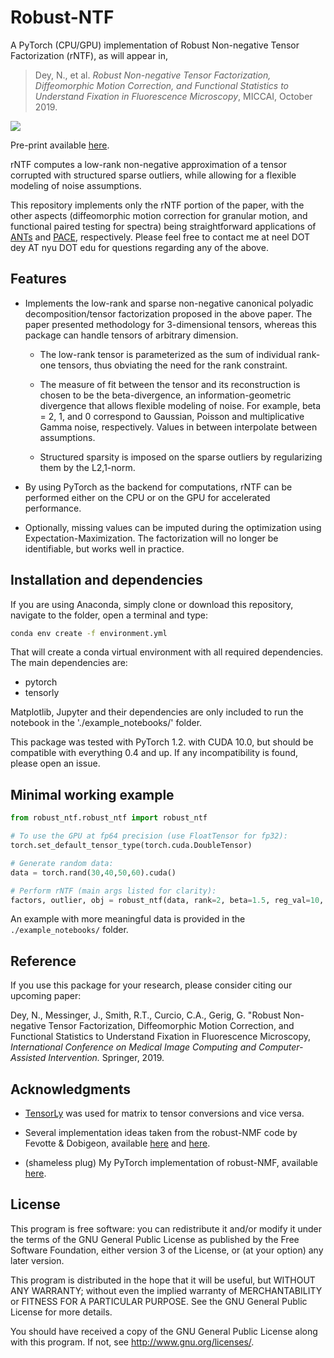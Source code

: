 # Robust-NTF
A PyTorch (CPU/GPU) implementation of Robust Non-negative Tensor Factorization (rNTF), as will appear in,

> Dey, N., et al. *Robust Non-negative Tensor Factorization, Diffeomorphic Motion Correction, and Functional Statistics to Understand Fixation in Fluorescence Microscopy*, MICCAI, October 2019.

![](https://github.com/neel-dey/robustNTF/raw/master/images/paper_pipeline.png)

Pre-print available [here](https://drive.google.com/file/d/1jTshyUb7B5lRtrSncXjbXVkNmqaz4kt4/view?usp=sharing).

rNTF computes a low-rank non-negative approximation of a tensor corrupted with structured sparse outliers, while allowing for a flexible modeling of noise assumptions.

This repository implements only the rNTF portion of the paper, with the other aspects (diffeomorphic motion correction for granular motion, and functional paired testing for spectra) being straightforward applications of [ANTs](http://stnava.github.io/ANTs/) and [PACE](http://www.stat.ucdavis.edu/PACE/), respectively. Please feel free to contact me at neel DOT dey AT nyu DOT edu for questions regarding any of the above.

## Features
* Implements the low-rank and sparse non-negative canonical polyadic decomposition/tensor factorization proposed in the above paper. The paper presented methodology for 3-dimensional tensors, whereas this package can handle tensors of arbitrary dimension.
	* The low-rank tensor is parameterized as the sum of individual rank-one tensors, thus obviating the need for the rank constraint.
	
	* The measure of fit between the tensor and its reconstruction is chosen to be the beta-divergence, an information-geometric divergence that allows flexible modeling of noise. For example, beta = 2, 1, and 0 correspond to Gaussian, Poisson and multiplicative Gamma noise, respectively. Values in between interpolate between assumptions.
	
	* Structured sparsity is imposed on the sparse outliers by regularizing them by the L2,1-norm.

* By using PyTorch as the backend for computations, rNTF can be performed either on the CPU or on the GPU for accelerated performance.

* Optionally, missing values can be imputed during the optimization using Expectation-Maximization. The factorization will no longer be identifiable, but works well in practice.

## Installation and dependencies
If you are using Anaconda, simply clone or download this repository, navigate to the folder, open a terminal and type:
```bash
conda env create -f environment.yml
```
That will create a conda virtual environment with all required dependencies. The main dependencies are:
  * pytorch
  * tensorly

Matplotlib, Jupyter and their dependencies are only included to run the notebook in the './example_notebooks/' folder.

This package was tested with PyTorch 1.2. with CUDA 10.0, but should be compatible with everything 0.4 and up. If any incompatibility is found, please open an issue.

## Minimal working example

```python
from robust_ntf.robust_ntf import robust_ntf

# To use the GPU at fp64 precision (use FloatTensor for fp32):
torch.set_default_tensor_type(torch.cuda.DoubleTensor)

# Generate random data:
data = torch.rand(30,40,50,60).cuda()

# Perform rNTF (main args listed for clarity):
factors, outlier, obj = robust_ntf(data, rank=2, beta=1.5, reg_val=10, tol=1e-4)
```

An example with more meaningful data is provided in the `./example_notebooks/` folder.

## Reference

If you use this package for your research, please consider citing our upcoming paper:

Dey, N., Messinger, J., Smith, R.T., Curcio, C.A., Gerig, G. "Robust Non-negative Tensor Factorization, Diffeomorphic Motion Correction, and Functional Statistics to Understand Fixation in Fluorescence Microscopy, *International Conference on Medical Image Computing and Computer-Assisted Intervention.*  Springer, 2019.

## Acknowledgments

* [TensorLy](https://github.com/tensorly/tensorly) was used for matrix to tensor conversions and vice versa.

* Several implementation ideas taken from the robust-NMF code by Fevotte & Dobigeon, available [here](http://dobigeon.perso.enseeiht.fr/applications/app_hyper_rLMM.html) and [here](https://www.irit.fr/~Cedric.Fevotte/extras/tip2015/code.zip).

* (shameless plug) My PyTorch implementation of robust-NMF, available [here](https://github.com/neel-dey/robust-nmf).

## License

This program is free software: you can redistribute it and/or modify
it under the terms of the GNU General Public License as published by
the Free Software Foundation, either version 3 of the License, or
(at your option) any later version.

This program is distributed in the hope that it will be useful,
but WITHOUT ANY WARRANTY; without even the implied warranty of
MERCHANTABILITY or FITNESS FOR A PARTICULAR PURPOSE.  See the
GNU General Public License for more details.

You should have received a copy of the GNU General Public License
along with this program.  If not, see <http://www.gnu.org/licenses/>.

